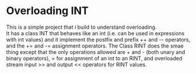 # Overloading INT

This is a simple project that i build to understand overloading. \
It has a class INT that behaves like an int (i.e. can be used in expressions with int values) and it implement the postfix and prefix ++ and -- operators, and the += and -= assignment operators.
The Class RINT does the smae thing except that the only operations allowed are + and - (both unary and binary operators), = for assignment of an int to an RINT, and overloaded stream input >> and output << operators for RINT values.
